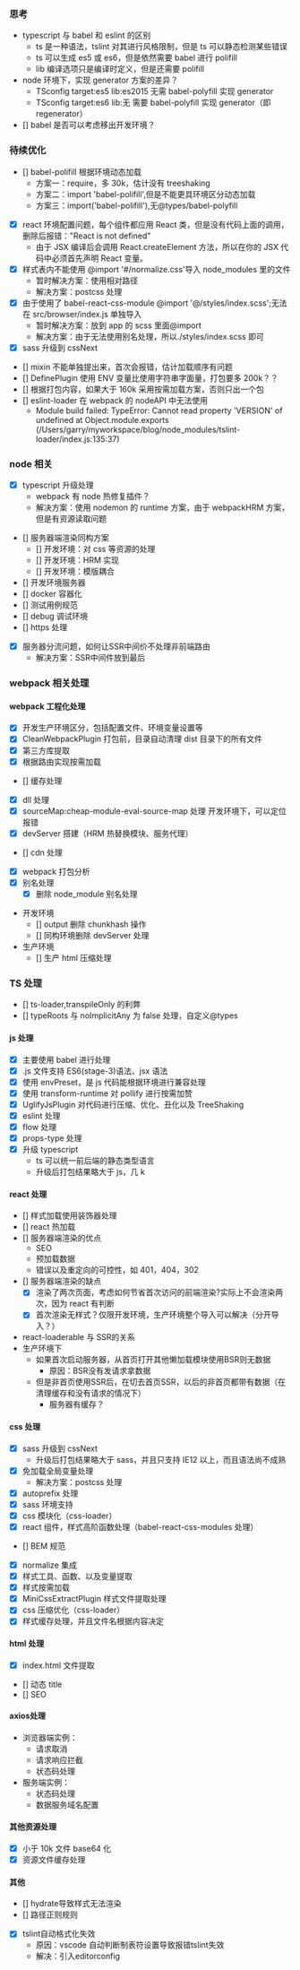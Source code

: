 ### 思考

- typescript 与 babel 和 eslint 的区别
  - ts 是一种语法，tslint 对其进行风格限制，但是 ts 可以静态检测某些错误
  - ts 可以生成 es5 或 es6，但是依然需要 babel 进行 polifill
  - lib 编译选项只是编译时定义，但是还需要 polifill
- node 环境下，实现 generator 方案的差异？
  - TSconfig target:es5 lib:es2015 无需 babel-polyfill 实现 generator
  - TSconfig target:es6 lib:无 需要 babel-polyfill 实现 generator（即 regenerator）
- [] babel 是否可以考虑移出开发环境？

### 待续优化

- [] babel-polifill 根据环境动态加载
  - 方案一：require，多 30k，估计没有 treeshaking
  - 方案二：import 'babel-polifill',但是不能更具环境区分动态加载
  - 方案三：import('babel-polifill'),无@types/babel-polyfill
- [x] react 环境配置问题，每个组件都应用 React 类，但是没有代码上面的调用，删除后报错："React is not defined"
  - 由于 JSX 编译后会调用 React.createElement 方法，所以在你的 JSX 代码中必须首先声明 React 变量。
- [x] 样式表内不能使用 @import '#/normalize.css'导入 node_modules 里的文件
  - 暂时解决方案：使用相对路径
  - 解决方案：postcss 处理
- [x] 由于使用了 babel-react-css-module @import '@/styles/index.scss';无法在 src/browser/index.js 单独导入
  - 暂时解决方案：放到 app 的 scss 里面@import
  - 解决方案：由于无法使用别名处理，所以./styles/index.scss 即可
- [x] sass 升级到 cssNext
- [] mixin 不能单独提出来，首次会报错，估计加载顺序有问题
- [] DefinePlugin 使用 ENV 变量比使用字符串字面量，打包要多 200k？？
- [] 根据打包内容，如果大于 160k 采用按需加载方案，否则只出一个包
- [] eslint-loader 在 webpack 的 nodeAPI 中无法使用
  - Module build failed: TypeError: Cannot read property 'VERSION' of undefined at Object.module.exports (/Users/garry/myworkspace/blog/node_modules/tslint-loader/index.js:135:37)

### node 相关

- [x] typescript 升级处理
  - webpack 有 node 热修复插件？
  - 解决方案：使用 nodemon 的 runtime 方案，由于 webpackHRM 方案，但是有资源读取问题
- [] 服务器端渲染同构方案
  - [] 开发环境：对 css 等资源的处理
  - [] 开发环境：HRM 实现
  - [] 开发环境：模版耦合
- [] 开发环境服务器
- [] docker 容器化
- [] 测试用例规范
- [] debug 调试环境
- [] https 处理
- [x] 服务器分流问题，如何让SSR中间价不处理非前端路由
    - 解决方案：SSR中间件放到最后

### webpack 相关处理

#### webpack 工程化处理

- [x] 开发生产环境区分，包括配置文件、环境变量设置等
- [x] CleanWebpackPlugin 打包前，目录自动清理 dist 目录下的所有文件
- [x] 第三方库提取
- [x] 根据路由实现按需加载
- [] 缓存处理
- [x] dll 处理
- [x] sourceMap:cheap-module-eval-source-map 处理 开发环境下，可以定位报错
- [x] devServer 搭建（HRM 热替换模块、服务代理）
- [] cdn 处理
- [x] webpack 打包分析
- [x] 别名处理
  - [x] 删除 node_module 别名处理
- 开发环境
  - [] output 删除 chunkhash 操作
  - [] 同构环境删除 devServer 处理
- 生产环境
  - [] 生产 html 压缩处理

### TS 处理

- [] ts-loader,transpileOnly 的利弊
- [] typeRoots 与 noImplicitAny 为 false 处理，自定义@types

#### js 处理

- [x] 主要使用 babel 进行处理
- [x] .js 文件支持 ES6(stage-3)语法、jsx 语法
- [x] 使用 envPreset，是 js 代码能根据环境进行兼容处理
- [x] 使用 transform-runtime 对 pollify 进行按需加赞
- [x] UglifyJsPlugin 对代码进行压缩、优化、丑化以及 TreeShaking
- [x] eslint 处理
- [x] flow 处理
- [x] props-type 处理
- [x] 升级 typescript
  - ts 可以统一前后端的静态类型语言
  - 升级后打包结果略大于 js，几 k

#### react 处理

- [] 样式加载使用装饰器处理
- [] react 热加载
- [] 服务器端渲染的优点
  - SEO
  - 预加载数据
  - 错误以及重定向的可控性，如 401，404，302
- [] 服务器端渲染的缺点
  - [x] 渲染了两次页面，考虑如何节省首次访问的前端渲染?实际上不会渲染两次，因为 react 有判断
  - [x] 首次渲染无样式？仅限开发环境，生产环境整个导入可以解决（分开导入？）
- react-loaderable 与 SSR的关系
- 生产环境下
    - 如果首次启动服务器，从首页打开其他懒加载模块使用BSR则无数据
        - 原因：BSR没有发请求拿数据
    - 但是非首页使用SSR后，在切去首页SSR，以后的非首页都带有数据（在清理缓存和没有请求的情况下）
        - 服务器有缓存？

#### css 处理

- [x] sass 升级到 cssNext
  - 升级后打包结果略大于 sass，并且只支持 IE12 以上，而且语法尚不成熟
- [x] 免加载全局变量处理
  - 解决方案：postcss 处理
- [x] autoprefix 处理
- [x] sass 环境支持
- [x] css 模块化（css-loader）
- [x] react 组件，样式高阶函数处理（babel-react-css-modules 处理）
- [] BEM 规范
- [x] normalize 集成
- [x] 样式工具、函数、以及变量提取
- [x] 样式按需加载
- [x] MiniCssExtractPlugin 样式文件提取处理
- [x] css 压缩优化（css-loader）
- [x] 样式缓存处理，并且文件名根据内容决定

#### html 处理

- [x] index.html 文件提取
- [] 动态 title
- [] SEO

#### axios处理

- 浏览器端实例：
    - 请求取消
    - 请求响应拦截
    - 状态码处理
- 服务端实例：
    - 状态码处理
    - 数据服务域名配置

#### 其他资源处理

- [x] 小于 10k 文件 base64 化
- [x] 资源文件缓存处理

#### 其他

- [] hydrate导致样式无法渲染
- [] 路径正则规则
- [x] tslint自动格式化失效
    - 原因：vscode 自动判断制表符设置导致报错tslint失效
    - 解决：引入editorconfig